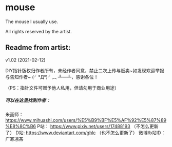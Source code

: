 # mouse

The mouse I usually use.

All rights reserved by the artist.

## Readme from artist: 

v1.02 (2021-02-12) 

DIY指针版权归作者所有，未经作者同意，禁止二次上传与贩卖\~如发现欢迎举报与告知作者\~ (╯°Д°)╯︵ ┻━┻，感谢各位！

（PS：指针文件可赠予他人私用，但请勿用于商业用途）

##### 可以在这里找到作者：

米画师：https://www.mihuashi.com/users/%E5%B9%BF%E5%AF%92%E5%87%89%E8%8C%B6
P站：     https://www.pixiv.net/users/17488193  （不怎么更新了）
D站:       https://www.deviantart.com/ghlc       （也不怎么更新了）
微博/b站ID： 广寒凉茶

